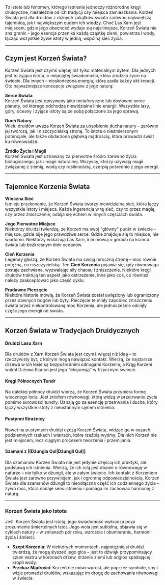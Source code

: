 To istota lub fenomen, którego istnienie jednoczy różnorodne kręgi druidyczne, niezależnie od ich tradycji czy miejsca zamieszkania. Korzeń Świata jest dla druidów z różnych zakątków świata zarówno najświętszą tajemnicą, jak i największym cudem ich wiedzy. Choć Las Xarn jest miejscem, gdzie jego obecność wydaje się najsilniejsza, Korzeń Świata nie zna granic – jego esencja przenika każdą cząstkę ziemi, powietrza i wody, łącząc wszystkie żywe istoty w jedną, wspólną sieć życia.
- - -
## **Czym jest Korzeń Świata?**

Korzeń Świata jest czymś więcej niż tylko materialnym bytem. Dla jednych jest to żyjąca istota, o niepojętej świadomości, która zrodziła życie na świecie. Dla innych – nieskończona energia, która zasila każdy akt kreacji. Oto najważniejsze koncepcje związane z jego naturą:

**Serce Świata**  
    Korzeń Świata jest opisywany jako metaforyczne lub dosłowne serce planety, od którego odchodzą niewidzialne linie energii. Wszystkie lasy, góry, oceany i żyjące istoty są ze sobą połączone za jego sprawą.
    
**Duch Natury**  
    Wielu druidów uważa Korzeń Świata za uosobienie ducha natury – zarówno jej twórczą, jak i niszczycielską stronę. To istota o niezmierzonym potencjale, ale także obdarzona głęboką mądrością, która prowadzi świat ku równowadze.
    
**Źródło Życia i Magii**  
    Korzeń Świata jest uznawany za pierwotne źródło zarówno życia biologicznego, jak i magii naturalnej. Wszyscy, którzy używają magii związanej z ziemią, wodą czy roślinnością, czerpią pośrednio z jego energii.
    
- - -
## **Tajemnice Korzenia Świata**

**Wieczna Sieć**  
    Istnieje przekonanie, że Korzeń Świata tworzy niewidzialną sieć, która łączy wszystkie istoty i miejsca. Każda ingerencja w tę sieć, czy to przez magię, czy przez zniszczenie, odbija się echem w innych częściach świata.
    
**Jego Pierwotne Miejsce**  
    Niektórzy druidzi twierdzą, że Korzeń ma swój "główny" punkt w świecie – miejsce, gdzie bije jego prawdziwe serce. Gdzie znajduje się to miejsce, nie wiadomo. Niektórzy wskazują Las Xarn, inni mówią o górach na krańcu świata lub bezkresnym dnie oceanów.
    
**Cień Korzenia**  
    Legendy głoszą, że Korzeń Świata ma swoją mroczną stronę – moc równie potężną, co niszczycielską. Ten **Cień Korzenia** pojawia się, gdy równowaga zostaje zachwiana, wyzwalając siły chaosu i zniszczenia. Niektóre kręgi druidów traktują ten aspekt jako ostrzeżenie, inne jako coś, co również należy zaakceptować jako część cyklu.
    
**Pradawne Pieczęcie**  
    Niektóre historie mówią, że Korzeń Świata został uwięziony lub ograniczony przez dawnych bogów lub byty. Pieczęcie te miały zapobiec zniszczeniu świata przez niekontrolowaną moc Korzenia, ale jednocześnie odcięły część jego energii od świata.
    
- - -
## **Korzeń Świata w Tradycjach Druidycznych**
#### Druidzi Lasu Xarn
Dla druidów z Xarn Korzeń Świata jest czymś więcej niż ideą – to rzeczywisty byt, z którym mogą nawiązać kontakt. Wierzą, że najstarsze drzewa w ich lesie są bezpośrednimi odnogami Korzenia, a Krąg Korzeni wokół Drzewa Elarion jest jego "ekspresją" w fizycznym świecie.

#### Kręgi Północnych Tundr
Na dalekiej północy druidzi wierzą, że Korzeń Świata przybiera formę wiecznego lodu. Jest źródłem równowagi, którą widzą w przetrwaniu życia pomimo surowości tundry. Uznają go za esencję przetrwania i ducha, który łączy wszystkie istoty z nieustannym cyklem istnienia.

#### Pustynni Strażnicy
Nawet na pustyniach druidzi czczą Korzeń Świata, widząc go w oazach, podziemnych rzekach i wiatrach, które rzeźbią wydmy. Dla nich Korzeń nie jest miejscem, lecz ciągłym procesem tworzenia i przemijania.
#### Szamani z [[Dżungla Qul|Dżungli Qul]]
Dla szamanów Korzeń Świata nie jest jedynie częścią ich praktyki, ale podstawą ich istnienia. Wierzą, że ich rolą jest dbanie o równowagę w naturze – nie tylko w dżungli, ale w całym świecie. Ich kontakt z Korzeniem Świata jest zarówno przywilejem, jak i ogromną odpowiedzialnością. Korzeń Świata dla szamanów dżungli to nieodłączna część ich codziennego życia – żywa moc, która nadaje sens istnieniu i pomaga im zachować harmonię z naturą.

- - -

### **Korzeń Świata jako Istota**

Jeśli Korzeń Świata jest istotą, jego świadomość wykracza poza zrozumienie śmiertelnych istot. Jego wola jest subtelna, objawia się w cyklach natury – w zmianach pór roku, wzroście i obumieraniu, harmonii życia i śmierci.

- **Szept Korzenia**: W niektórych momentach, najpotężniejsi druidzi twierdzą, że mogą słyszeć jego głos – jest to dźwięk przypominający szum wiatru w koronach drzew, drżenie ziemi lub odgłos spadającej kropli wody.
- **Przekaz Mądrości**: Korzeń nie mówi wprost, ale poprzez symbole, sny i wizje prowadzi druidów, wskazując im drogę do zachowania równowagi w świecie.